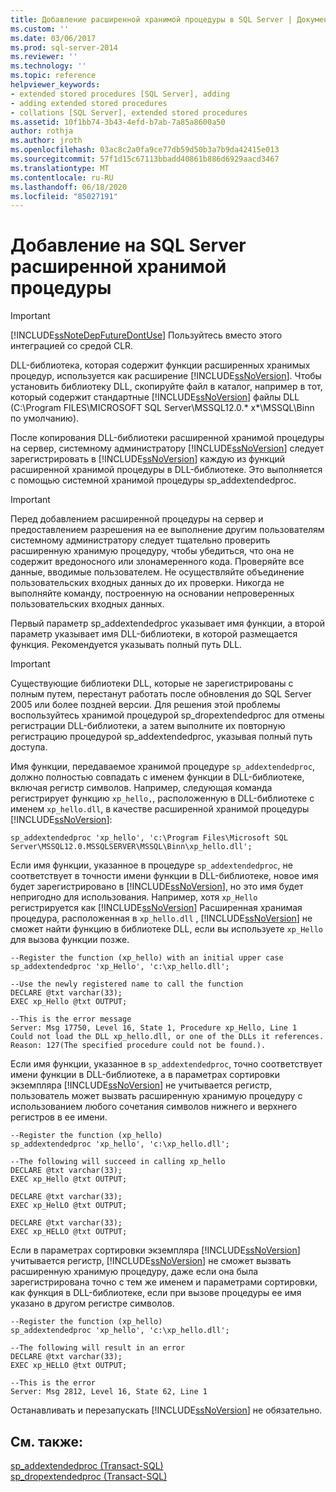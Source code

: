 ```yaml
---
title: Добавление расширенной хранимой процедуры в SQL Server | Документация Майкрософт
ms.custom: ''
ms.date: 03/06/2017
ms.prod: sql-server-2014
ms.reviewer: ''
ms.technology: ''
ms.topic: reference
helpviewer_keywords:
- extended stored procedures [SQL Server], adding
- adding extended stored procedures
- collations [SQL Server], extended stored procedures
ms.assetid: 10f1bb74-3b43-4efd-b7ab-7a85a8600a50
author: rothja
ms.author: jroth
ms.openlocfilehash: 03ac8c2a0fa9ce77db59d50b3a7b9da42415e013
ms.sourcegitcommit: 57f1d15c67113bbadd40861b886d6929aacd3467
ms.translationtype: MT
ms.contentlocale: ru-RU
ms.lasthandoff: 06/18/2020
ms.locfileid: "85027191"
---
```

# <a name="adding-an-extended-stored-procedure-to-sql-server"></a>Добавление на SQL Server расширенной хранимой процедуры
    
> [!IMPORTANT]  
>  [!INCLUDE[ssNoteDepFutureDontUse](../../includes/ssnotedepfuturedontuse-md.md)] Пользуйтесь вместо этого интеграцией со средой CLR.  
  
 DLL-библиотека, которая содержит функции расширенных хранимых процедур, используется как расширение [!INCLUDE[ssNoVersion](../../includes/ssnoversion-md.md)]. Чтобы установить библиотеку DLL, скопируйте файл в каталог, например в тот, который содержит стандартные [!INCLUDE[ssNoVersion](../../includes/ssnoversion-md.md)] файлы DLL (C:\Program FILES\MICROSOFT SQL Server\MSSQL12.0.* x*\MSSQL\Binn по умолчанию).  
  
 После копирования DLL-библиотеки расширенной хранимой процедуры на сервер, системному администратору [!INCLUDE[ssNoVersion](../../includes/ssnoversion-md.md)] следует зарегистрировать в [!INCLUDE[ssNoVersion](../../includes/ssnoversion-md.md)] каждую из функций расширенной хранимой процедуры в DLL-библиотеке. Это выполняется с помощью системной хранимой процедуры sp_addextendedproc.  
  
> [!IMPORTANT]  
>  Перед добавлением расширенной процедуры на сервер и предоставлением разрешения на ее выполнение другим пользователям системному администратору следует тщательно проверить расширенную хранимую процедуру, чтобы убедиться, что она не содержит вредоносного или злонамеренного кода.  Проверяйте все данные, вводимые пользователем. Не осуществляйте объединение пользовательских входных данных до их проверки. Никогда не выполняйте команду, построенную на основании непроверенных пользовательских входных данных.  
  
 Первый параметр sp_addextendedproc указывает имя функции, а второй параметр указывает имя DLL-библиотеки, в которой размещается функция. Рекомендуется указывать полный путь DLL.  
  
> [!IMPORTANT]  
>  Существующие библиотеки DLL, которые не зарегистрированы с полным путем, перестанут работать после обновления до SQL Server 2005 или более поздней версии. Для решения этой проблемы воспользуйтесь хранимой процедурой sp_dropextendedproc для отмены регистрации DLL-библиотеки, а затем выполните их повторную регистрацию процедурой sp_addextendedproc, указывая полный путь доступа.  
  
 Имя функции, передаваемое хранимой процедуре `sp_addextendedproc`, должно полностью совпадать с именем функции в DLL-библиотеке, включая регистр символов. Например, следующая команда регистрирует функцию `xp_hello,`, расположенную в DLL-библиотеке с именем `xp_hello.dll`, в качестве расширенной хранимой процедуры [!INCLUDE[ssNoVersion](../../includes/ssnoversion-md.md)]:  
  
```  
sp_addextendedproc 'xp_hello', 'c:\Program Files\Microsoft SQL Server\MSSQL12.0.MSSQLSERVER\MSSQL\Binn\xp_hello.dll';  
```  
  
 Если имя функции, указанное в процедуре `sp_addextendedproc`, не соответствует в точности имени функции в DLL-библиотеке, новое имя будет зарегистрировано в [!INCLUDE[ssNoVersion](../../includes/ssnoversion-md.md)], но это имя будет непригодно для использования. Например, хотя `xp_Hello` регистрируется как [!INCLUDE[ssNoVersion](../../includes/ssnoversion-md.md)] Расширенная хранимая процедура, расположенная в `xp_hello.dll` , [!INCLUDE[ssNoVersion](../../includes/ssnoversion-md.md)] не сможет найти функцию в библиотеке DLL, если вы используете `xp_Hello` для вызова функции позже.  
  
```  
--Register the function (xp_hello) with an initial upper case  
sp_addextendedproc 'xp_Hello', 'c:\xp_hello.dll';  
  
--Use the newly registered name to call the function  
DECLARE @txt varchar(33);  
EXEC xp_Hello @txt OUTPUT;  
  
--This is the error message  
Server: Msg 17750, Level 16, State 1, Procedure xp_Hello, Line 1  
Could not load the DLL xp_hello.dll, or one of the DLLs it references. Reason: 127(The specified procedure could not be found.).  
```  
  
 Если имя функции, указанное в `sp_addextendedproc`, точно соответствует имени функции в DLL-библиотеке, а в параметрах сортировки экземпляра [!INCLUDE[ssNoVersion](../../includes/ssnoversion-md.md)] не учитывается регистр, пользователь может вызвать расширенную хранимую процедуру с использованием любого сочетания символов нижнего и верхнего регистров в ее имени.  
  
```  
--Register the function (xp_hello)  
sp_addextendedproc 'xp_hello', 'c:\xp_hello.dll';  
  
--The following will succeed in calling xp_hello  
DECLARE @txt varchar(33);  
EXEC xp_Hello @txt OUTPUT;  
  
DECLARE @txt varchar(33);  
EXEC xp_HelLO @txt OUTPUT;  
  
DECLARE @txt varchar(33);  
EXEC xp_HELLO @txt OUTPUT;  
```  
  
 Если в параметрах сортировки экземпляра [!INCLUDE[ssNoVersion](../../includes/ssnoversion-md.md)] учитывается регистр, [!INCLUDE[ssNoVersion](../../includes/ssnoversion-md.md)] не сможет вызвать расширенную хранимую процедуру, даже если она была зарегистрирована точно с тем же именем и параметрами сортировки, как функция в DLL-библиотеке, если при вызове процедуры ее имя указано в другом регистре символов.  
  
```  
--Register the function (xp_hello)  
sp_addextendedproc 'xp_hello', 'c:\xp_hello.dll';  
  
--The following will result in an error  
DECLARE @txt varchar(33);  
EXEC xp_HELLO @txt OUTPUT;  
  
--This is the error  
Server: Msg 2812, Level 16, State 62, Line 1  
```  
  
 Останавливать и перезапускать [!INCLUDE[ssNoVersion](../../includes/ssnoversion-md.md)] не обязательно.  
  
## <a name="see-also"></a>См. также:  
 [sp_addextendedproc &#40;Transact-SQL&#41;](/sql/relational-databases/system-stored-procedures/sp-addextendedproc-transact-sql)   
 [sp_dropextendedproc (Transact-SQL)](/sql/relational-databases/system-stored-procedures/sp-dropextendedproc-transact-sql)  
  
  
